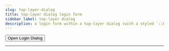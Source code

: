 ```yaml
---
slug: top-layer-dialog
title: top-layer dialog login form
sidebar_label: top-layer dialog
description: a login form within a top-layer dialog (with a styled `::backdrop` pseudo-element) that will POST the input values on submit
---
```


<script src="/js/dialog-login.js" defer="defer"></script>

<style>
  ::backdrop {
    background: rgba(59, 139, 165, 0.3);
  }
</style>
<div class="container margin-vert--xl">
  <div class="row">
    <div class="card col col--12 padding--md">
      <button
        id="open-dialog-button"
        type="button"
        class="button button--primary col col--4"
      >
        Open Login Dialog
      </button>
      <dialog id="formDialog" closedby="any">
        <form
          class="card__body"
          method="POST"
          action="/login"
        >
          <div class="row margin-bottom--md">
            <label for="username" class="margin-right--sm">Username</label>
            <input
              type="text"
              id="username"
              name="username"
              placeholder="e.g. jsmith, jsmith@example.com"
              autofocus
              required
            />
          </div>
          <div class="row margin-bottom--md">
            <label for="password" class="margin-right--sm">Password</label>
            <input
              autocomplete="password"
              type="password"
              id="password"
              name="password"
              required
            />
          </div>
          <div class="row">
            <button type="submit" class="button button--primary margin-right--sm margin-bottom--sm col col--4">Login</button>
            <button id="close-dialog-button" type="button" class="button button--secondary margin-bottom--sm col col--4">Close</button>
          </div>
        </form>
      </dialog>
    </div>
  </div>
</div>
<hr/>
